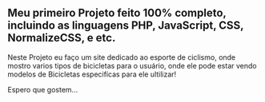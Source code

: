 ## Meu primeiro Projeto feito 100% completo, incluindo as linguagens PHP, JavaScript, CSS, NormalizeCSS, e etc.

Neste Projeto eu faço um site dedicado ao esporte de ciclismo, onde mostro varios tipos de bicicletas para o usuário, onde ele pode estar vendo modelos de Bicicletas especifícas para ele ultilizar!

Espero que gostem...
